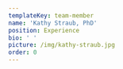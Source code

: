 ```yaml
---
templateKey: team-member
name: 'Kathy Straub, PhD'
position: Experience
bio: ' '
picture: /img/kathy-straub.jpg
order: 0
---
```


